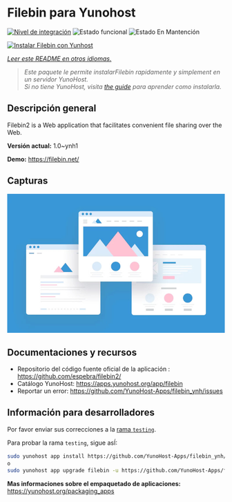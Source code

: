 <!--
Este archivo README esta generado automaticamente<https://github.com/YunoHost/apps/tree/master/tools/readme_generator>
No se debe editar a mano.
-->

# Filebin para Yunohost

[![Nivel de integración](https://dash.yunohost.org/integration/filebin.svg)](https://ci-apps.yunohost.org/ci/apps/filebin/) ![Estado funcional](https://ci-apps.yunohost.org/ci/badges/filebin.status.svg) ![Estado En Mantención](https://ci-apps.yunohost.org/ci/badges/filebin.maintain.svg)

[![Instalar Filebin con Yunhost](https://install-app.yunohost.org/install-with-yunohost.svg)](https://install-app.yunohost.org/?app=filebin)

*[Leer este README en otros idiomas.](./ALL_README.md)*

> *Este paquete le permite instalarFilebin rapidamente y simplement en un servidor YunoHost.*  
> *Si no tiene YunoHost, visita [the guide](https://yunohost.org/install) para aprender como instalarla.*

## Descripción general

Filebin2 is a Web application that facilitates convenient file sharing over the Web.


**Versión actual:** 1.0~ynh1

**Demo:** <https://filebin.net/>

## Capturas

![Captura de Filebin](./doc/screenshots/example.jpg)

## Documentaciones y recursos

- Repositorio del código fuente oficial de la aplicación : <https://github.com/espebra/filebin2/>
- Catálogo YunoHost: <https://apps.yunohost.org/app/filebin>
- Reportar un error: <https://github.com/YunoHost-Apps/filebin_ynh/issues>

## Información para desarrolladores

Por favor enviar sus correcciones a la [rama `testing`](https://github.com/YunoHost-Apps/filebin_ynh/tree/testing).

Para probar la rama `testing`, sigue asÍ:

```bash
sudo yunohost app install https://github.com/YunoHost-Apps/filebin_ynh/tree/testing --debug
o
sudo yunohost app upgrade filebin -u https://github.com/YunoHost-Apps/filebin_ynh/tree/testing --debug
```

**Mas informaciones sobre el empaquetado de aplicaciones:** <https://yunohost.org/packaging_apps>
